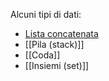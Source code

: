 Alcuni tipi di dati:
- [Lista concatenata](Lista%20concatenata.md)
- [[Pila (stack)]]
- [[Coda]]
- [[Insiemi (set)]]